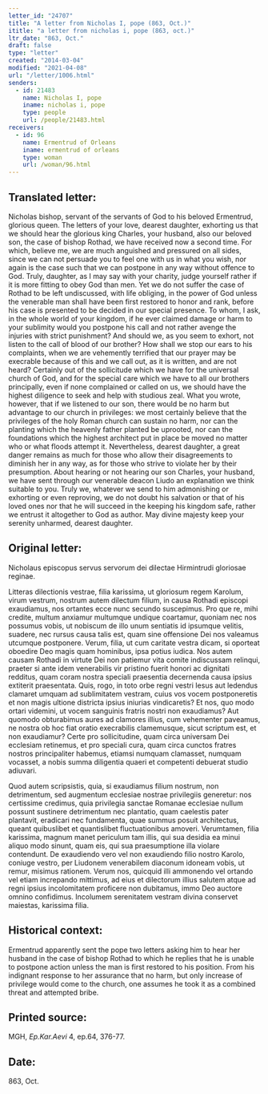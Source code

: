 ```yaml
---
letter_id: "24707"
title: "A letter from Nicholas I, pope (863, Oct.)"
ititle: "a letter from nicholas i, pope (863, oct.)"
ltr_date: "863, Oct."
draft: false
type: "letter"
created: "2014-03-04"
modified: "2021-04-08"
url: "/letter/1006.html"
senders:
  - id: 21483
    name: Nicholas I, pope
    iname: nicholas i, pope
    type: people
    url: /people/21483.html
receivers:
  - id: 96
    name: Ermentrud of Orleans
    iname: ermentrud of orleans
    type: woman
    url: /woman/96.html
---
```

<h2> Translated letter:</h2><p>Nicholas bishop, servant of the servants of God to his beloved Ermentrud, glorious queen. The letters of your love, dearest daughter, exhorting us that we should hear the glorious king Charles, your husband, also our beloved son, the case of bishop Rothad, we have received now a second time. For which, believe me, we are much anguished and pressured on all sides, since we can not persuade you to feel one with us in what you wish, nor again is the case such that we can postpone in any way without offence to God. Truly, daughter, as I may say with your charity, judge yourself rather if it is more fitting to obey God than men. Yet we do not suffer the case of Rothad to be left undiscussed, with life obliging, in the power of God unless the venerable man shall have been first restored to honor and rank, before his case is presented to be decided in our special presence. To whom, I ask, in the whole world of your kingdom, if he ever claimed damage or harm to your sublimity would you postpone his call and not rather avenge the injuries with strict punishment? And should we, as you seem to exhort, not listen to the call of blood of our brother? How shall we stop our ears to his complaints, when we are vehemently terrified that our prayer may be execrable because of this and we call out, as it is written, and are not heard? Certainly out of the sollicitude which we have for the universal church of God, and for the special care which we have to all our brothers principally, even if none complained or called on us, we should have the highest diligence to seek and help with studious zeal. What you wrote, however, that if we listened to our son, there would be no harm but advantage to our church in privileges: we most certainly believe that the privileges of the holy Roman church can sustain no harm, nor can the planting which the heavenly father planted be uprooted, nor can the foundations which the highest architect put in place be moved no matter who or what floods attempt it. Nevertheless, dearest daughter, a great danger remains as much for those who allow their disagreements to diminish her in any way, as for those who strive to violate her by their presumption. About hearing or not hearing our son Charles, your husband, we have sent through our venerable deacon Liudo an explanation we think suitable to you. Truly we, whatever we send to him admonishing or exhorting or even reproving, we do not doubt his salvation or that of his loved ones nor that he will succeed in the keeping his kingdom safe, rather we entrust it altogether to God as author. May divine majesty keep your serenity unharmed, dearest daughter.</p><h2 class="mt-4"> Original letter:</h2>Nicholaus episcopus servus servorum dei dilectae Hirmintrudi gloriosae reginae.

Litteras dilectionis vestrae, filia karissima, ut gloriosum regem Karolum, virum vestrum, nostrum autem dilectum filium, in causa Rothadi episcopi exaudiamus, nos ortantes ecce nunc secundo suscepimus.    Pro que re, mihi credite, multum anxiamur multumque undique coartamur, quoniam nec nos possumus vobis, ut nobiscum de illo unum sentiatis id ipsumque velitis, suadere, nec rursus causa talis est, quam sine offensione Dei nos valeamus utcumque postponere.  Verum, filia, ut cum caritate vestra dicam, si oporteat oboedire Deo magis quam hominibus, ipsa potius iudica.  Nos autem causam Rothadi in virtute Dei non patiemur vita comite indiscussam relinqui, praeter si ante idem venerabilis vir pristino fuerit honori ac dignitati redditus, quam coram nostra speciali praesentia decernenda causa ipsius extiterit praesentata.  Quis, rogo, in toto orbe regni vestri Iesus aut ledendus clamaret umquam ad sublimitatem vestram, cuius vos vocem postponeretis et non magis ultione districta ipsius iniurias vindicaretis?  Et nos, quo modo ortari videmini, ut vocem sanguinis fratris nostri non exaudiamus?  Aut quomodo obturabimus aures ad clamores illius, cum vehementer paveamus, ne nostra ob hoc fiat oratio execrabilis clamemusque, sicut scriptum est, et non exaudiamur?  Certe pro sollicitudine, quam circa universam Dei ecclesiam retinemus, et pro speciali cura, quam circa cunctos fratres nostros principaliter habemus, etiamsi numquam clamasset, numquam vocasset, a nobis summa diligentia quaeri et competenti debuerat studio adiuvari.

Quod autem scripsistis, quia, si exaudiamus filium nostrum, non detrimentum, sed augmentum ecclesiae nostrae privilegiis generetur:  nos certissime credimus, quia privilegia sanctae Romanae ecclesiae nullum possunt sustinere detrimentum nec plantatio, quam caelestis pater plantavit, eradicari nec fundamenta, quae summus posuit architectus, queant quibuslibet et quantislibet fluctuationibus amoveri.  Verumtamen, filia karissima, magnum manet periculum tam illis, qui sua desidia ea minui aliquo modo sinunt, quam eis, qui sua praesumptione illa violare contendunt.  De exaudiendo vero vel non exaudiendo filio nostro Karolo, coniuge vestro, per Liudonem venerabilem diaconum idoneam vobis, ut remur, misimus rationem.  Verum nos, quicquid illi ammonendo vel ortando vel etiam increpando mittimus, ad eius et dilectorum illius salutem atque ad regni ipsius incolomitatem proficere non dubitamus, immo Deo auctore omnino confidimus.  Incolumem serenitatem vestram divina conservet maiestas, karissima filia.


<h2 class="mt-4"> Historical context:</h2>Ermentrud apparently sent the pope two letters asking him to hear her husband in the case of bishop Rothad to which he replies that he is unable to postpone action unless the man is first restored to his position.  From his indignant response to her assurance that no harm, but only increase of privilege would come to the church, one assumes he took it as a combined threat and attempted bribe.
<h2 class="mt-4"> Printed source:</h2><p>MGH, <em>Ep.Kar.Aevi</em> 4, ep.64, 376-77.</p><h2 class="mt-4"> Date:</h2>863, Oct.